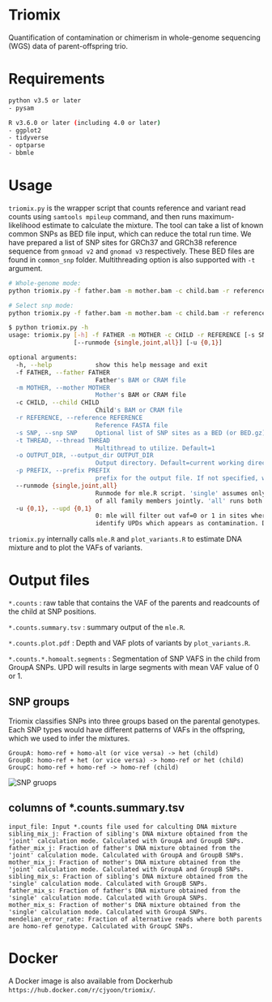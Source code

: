 # Triomix
Quantification of contamination or chimerism in whole-genome sequencing (WGS) data of parent-offspring trio. 


# Requirements
```bash
python v3.5 or later
- pysam

R v3.6.0 or later (including 4.0 or later)
- ggplot2
- tidyverse
- optparse
- bbmle
```
# Usage
`triomix.py` is the wrapper script that counts reference and variant read counts using `samtools mpileup` command, and then runs maximum-likelihood estimate to calculate the mixture. The tool can take a list of known common SNPs as BED file input, which can reduce the total run time. We have prepared a list of SNP sites for GRCh37 and GRCh38 reference sequence from `gnmoad v2` and `gnomad v3` respectively. These BED files are found in `common_snp` folder. Multithreading option is also supported with `-t` argument. 


```bash
# Whole-genome mode:
python triomix.py -f father.bam -m mother.bam -c child.bam -r reference.fasta -t 4

# Select snp mode:
python triomix.py -f father.bam -m mother.bam -c child.bam -r reference.fasta -t 4 -s common_snp/grch38_common_snp.bed.gz

```


```bash
$ python triomix.py -h
usage: triomix.py [-h] -f FATHER -m MOTHER -c CHILD -r REFERENCE [-s SNP] [-t THREAD] [-o OUTPUT_DIR] [-p PREFIX]
                  [--runmode {single,joint,all}] [-u {0,1}]

optional arguments:
  -h, --help            show this help message and exit
  -f FATHER, --father FATHER
                        Father's BAM or CRAM file
  -m MOTHER, --mother MOTHER
                        Mother's BAM or CRAM file
  -c CHILD, --child CHILD
                        Child's BAM or CRAM file
  -r REFERENCE, --reference REFERENCE
                        Reference FASTA file
  -s SNP, --snp SNP     Optional list of SNP sites as a BED (or BED.gz) file
  -t THREAD, --thread THREAD
                        Multithread to utilize. Default=1
  -o OUTPUT_DIR, --output_dir OUTPUT_DIR
                        Output directory. Default=current working directory
  -p PREFIX, --prefix PREFIX
                        prefix for the output file. If not specified, will use the SM tag from the child bam's header
  --runmode {single,joint,all}
                        Runmode for mle.R script. 'single' assumes only 1 contamination source within family. 'joint' calculates the fraction
                        of all family members jointly. 'all' runs both modes. Default=all
  -u {0,1}, --upd {0,1}
                        0: mle will filter out vaf=0 or 1 in sites where parental genotypes are homo-ref + homo-alt (GroupA SNPs) 1: mle will
                        identify UPDs which appears as contamination. Default=1

```
`triomix.py` internally calls `mle.R` and `plot_variants.R` to estimate DNA mixture and to plot the VAFs of variants.


# Output files
`*.counts` : raw table that contains the VAF of the parents and readcounts of the child at SNP positions. 

`*.counts.summary.tsv` : summary output of the `mle.R`. 

`*.counts.plot.pdf` : Depth and VAF plots of variants by `plot_variants.R`. 

`*.counts.*.homoalt.segments` : Segmentation of SNP VAFS in the child from GroupA SNPs. UPD will results in large segments with mean VAF value of 0 or 1. 

## SNP groups
Triomix classifies SNPs into three groups based on the parental genotypes. Each SNP types would have different patterns of VAFs in the offspring, which we used to infer the mixtures. 
```
GroupA: homo-ref + homo-alt (or vice versa) -> het (child)
GroupB: homo-ref + het (or vice versa) -> homo-ref or het (child)
GroupC: homo-ref + homo-ref -> homo-ref (child)
```
![SNP gruops](/images/snp_grouop.png "SNP groups")

## columns of *.counts.summary.tsv
```
input_file: Input *.counts file used for calculting DNA mixture
sibling_mix_j: Fraction of sibling's DNA mixture obtained from the 'joint' calculation mode. Calculated with GroupA and GroupB SNPs.
father_mix_j: Fraction of father's DNA mixture obtained from the 'joint' calculation mode. Calculated with GroupA and GroupB SNPs.
mother_mix_j: Fraction of mother's DNA mixture obtained from the 'joint' calculation mode. Calculated with GroupA and GroupB SNPs.
sibling_mix_s: Fraction of sibling's DNA mixture obtained from the 'single' calculation mode. Calculated with GroupB SNPs.
father_mix_s: Fraction of father's DNA mixture obtained from the 'single' calculation mode. Calculated with GroupA SNPs.
mother_mix_s: Fraction of mother's DNA mixture obtained from the 'single' calculation mode. Calculated with GroupA SNPs.
mendelian_error_rate: Fraction of alternative reads where both parents are homo-ref genotype. Calculated with GroupC SNPs.
```


# Docker
A Docker image is also available from Dockerhub `https://hub.docker.com/r/cjyoon/triomix/`. 
